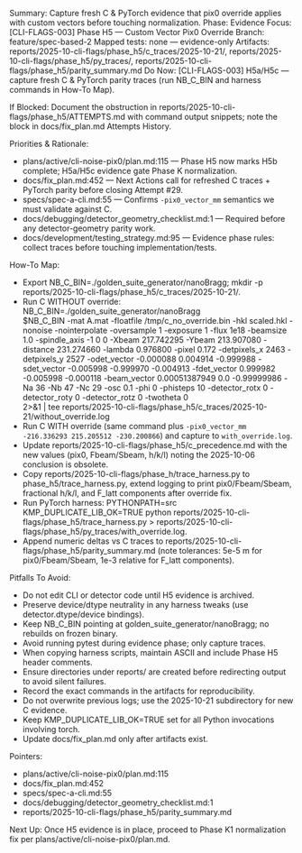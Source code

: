 Summary: Capture fresh C & PyTorch evidence that pix0 override applies with custom vectors before touching normalization.
Phase: Evidence
Focus: [CLI-FLAGS-003] Phase H5 — Custom Vector Pix0 Override
Branch: feature/spec-based-2
Mapped tests: none — evidence-only
Artifacts: reports/2025-10-cli-flags/phase_h5/c_traces/2025-10-21/, reports/2025-10-cli-flags/phase_h5/py_traces/, reports/2025-10-cli-flags/phase_h5/parity_summary.md
Do Now: [CLI-FLAGS-003] H5a/H5c — capture fresh C & PyTorch parity traces (run NB_C_BIN and harness commands in How-To Map).

If Blocked: Document the obstruction in reports/2025-10-cli-flags/phase_h5/ATTEMPTS.md with command output snippets; note the block in docs/fix_plan.md Attempts History.

Priorities & Rationale:
- plans/active/cli-noise-pix0/plan.md:115 — Phase H5 now marks H5b complete; H5a/H5c evidence gate Phase K normalization.
- docs/fix_plan.md:452 — Next Actions call for refreshed C traces + PyTorch parity before closing Attempt #29.
- specs/spec-a-cli.md:55 — Confirms `-pix0_vector_mm` semantics we must validate against C.
- docs/debugging/detector_geometry_checklist.md:1 — Required before any detector-geometry parity work.
- docs/development/testing_strategy.md:95 — Evidence phase rules: collect traces before touching implementation/tests.

How-To Map:
- Export NB_C_BIN=./golden_suite_generator/nanoBragg; mkdir -p reports/2025-10-cli-flags/phase_h5/c_traces/2025-10-21/.
- Run C WITHOUT override:
  NB_C_BIN=./golden_suite_generator/nanoBragg \
  $NB_C_BIN -mat A.mat -floatfile /tmp/c_no_override.bin -hkl scaled.hkl -nonoise -nointerpolate -oversample 1 -exposure 1 -flux 1e18 -beamsize 1.0 -spindle_axis -1 0 0 -Xbeam 217.742295 -Ybeam 213.907080 -distance 231.274660 -lambda 0.976800 -pixel 0.172 -detpixels_x 2463 -detpixels_y 2527 -odet_vector -0.000088 0.004914 -0.999988 -sdet_vector -0.005998 -0.999970 -0.004913 -fdet_vector 0.999982 -0.005998 -0.000118 -beam_vector 0.00051387949 0.0 -0.99999986 -Na 36 -Nb 47 -Nc 29 -osc 0.1 -phi 0 -phisteps 10 -detector_rotx 0 -detector_roty 0 -detector_rotz 0 -twotheta 0 \
  2>&1 | tee reports/2025-10-cli-flags/phase_h5/c_traces/2025-10-21/without_override.log
- Run C WITH override (same command plus `-pix0_vector_mm -216.336293 215.205512 -230.200866`) and capture to `with_override.log`.
- Update reports/2025-10-cli-flags/phase_h5/c_precedence.md with the new values (pix0, Fbeam/Sbeam, h/k/l) noting the 2025-10-06 conclusion is obsolete.
- Copy reports/2025-10-cli-flags/phase_h/trace_harness.py to phase_h5/trace_harness.py, extend logging to print pix0/Fbeam/Sbeam, fractional h/k/l, and F_latt components after override fix.
- Run PyTorch harness: PYTHONPATH=src KMP_DUPLICATE_LIB_OK=TRUE python reports/2025-10-cli-flags/phase_h5/trace_harness.py > reports/2025-10-cli-flags/phase_h5/py_traces/with_override.log.
- Append numeric deltas vs C traces to reports/2025-10-cli-flags/phase_h5/parity_summary.md (note tolerances: 5e-5 m for pix0/Fbeam/Sbeam, 1e-3 relative for F_latt components).

Pitfalls To Avoid:
- Do not edit CLI or detector code until H5 evidence is archived.
- Preserve device/dtype neutrality in any harness tweaks (use detector.dtype/device bindings).
- Keep NB_C_BIN pointing at golden_suite_generator/nanoBragg; no rebuilds on frozen binary.
- Avoid running pytest during evidence phase; only capture traces.
- When copying harness scripts, maintain ASCII and include Phase H5 header comments.
- Ensure directories under reports/ are created before redirecting output to avoid silent failures.
- Record the exact commands in the artifacts for reproducibility.
- Do not overwrite previous logs; use the 2025-10-21 subdirectory for new C evidence.
- Keep KMP_DUPLICATE_LIB_OK=TRUE set for all Python invocations involving torch.
- Update docs/fix_plan.md only after artifacts exist.

Pointers:
- plans/active/cli-noise-pix0/plan.md:115
- docs/fix_plan.md:452
- specs/spec-a-cli.md:55
- docs/debugging/detector_geometry_checklist.md:1
- reports/2025-10-cli-flags/phase_h5/parity_summary.md

Next Up: Once H5 evidence is in place, proceed to Phase K1 normalization fix per plans/active/cli-noise-pix0/plan.md.
